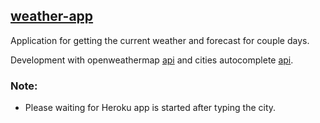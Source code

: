 ## [weather-app](http://o-msh.github.io/weather-app)

Application for getting the current weather and forecast for couple days.

Development with openweathermap [api](http://openweathermap.com) and cities autocomplete [api](https://github.com/o-msh/get-city-api).

### Note:
* Please waiting for Heroku app is started after typing the city.
